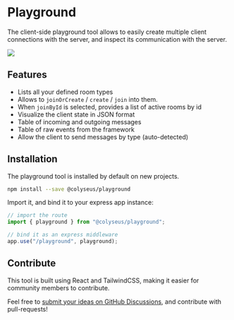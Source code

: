 # Playground

The client-side playground tool allows to easily create multiple client
connections with the server, and inspect its communication with the server.

![](https://cdn.jsdelivr.net/npm/@colyseus/playground@latest/screenshot.png)

## Features

- Lists all your defined room types
- Allows to `joinOrCreate` / `create` / `join` into them.
- When `joinById` is selected, provides a list of active rooms by id
- Visualize the client state in JSON format
- Table of incoming and outgoing messages
- Table of raw events from the framework
- Allow the client to send messages by type (auto-detected)

## Installation

The playground tool is installed by default on new projects.

```bash
npm install --save @colyseus/playground
```

Import it, and bind it to your express app instance:

```typescript
// import the route
import { playground } from "@colyseus/playground";

// bind it as an express middleware
app.use("/playground", playground);
```

## Contribute

This tool is built using React and TailwindCSS, making it easier for community
members to contribute.

Feel free to [submit your ideas on GitHub Discussions](https://github.com/orgs/colyseus/discussions/categories/ideas), and
contribute with pull-requests!
